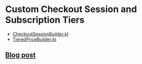 # Custom Checkout Session and Subscription Tiers

* [CheckoutSessionBuilder.kt](../src/main/kotlin/com/tomaszezula/stripe101/examples/payments/CheckoutSessionBuilder.kt)
* [TieredPriceBuilder.kt](../src/main/kotlin/com/tomaszezula/stripe101/examples/payments/TieredPriceBuilder.kt)

## [Blog post](https://www.tomaszezula.com/custom-checkout-and-subscription-tiers-with-stripe-and-kotlin/)